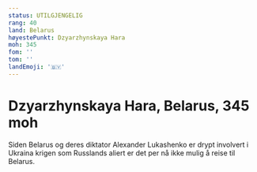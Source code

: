 ```yaml
---
status: UTILGJENGELIG
rang: 40
land: Belarus
høyestePunkt: Dzyarzhynskaya Hara
moh: 345
fom: ''
tom: ''
landEmoji: '🇧🇾'
---
```


# Dzyarzhynskaya Hara, Belarus, 345 moh

Siden Belarus og deres diktator Alexander Lukashenko er drypt involvert i Ukraina krigen som Russlands aliert er det per nå ikke mulig å reise til Belarus.